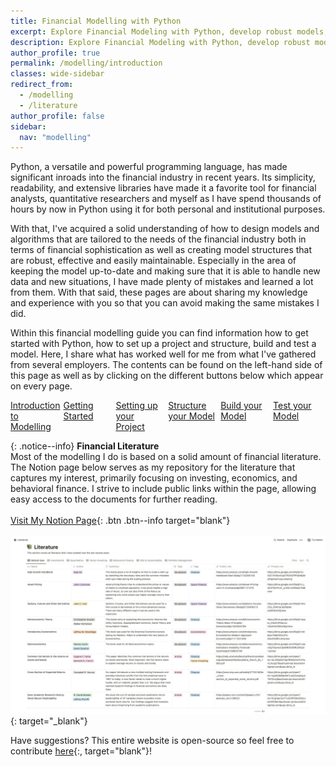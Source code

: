 ```yaml
---
title: Financial Modelling with Python
excerpt: Explore Financial Modeling with Python, develop robust models, avoid pitfalls, and learn from practical experience for professional insights.
description: Explore Financial Modeling with Python, develop robust models, avoid pitfalls, and learn from practical experience for professional insights.
author_profile: true
permalink: /modelling/introduction
classes: wide-sidebar
redirect_from:
  - /modelling
  - /literature
author_profile: false
sidebar:
  nav: "modelling"
---
```


Python, a versatile and powerful programming language, has made significant inroads into the financial industry in recent years. Its simplicity, readability, and extensive libraries have made it a favorite tool for financial analysts, quantitative researchers and myself as I have spend thousands of hours by now in Python using it for both personal and institutional purposes.

With that, I've acquired a solid understanding of how to design models and algorithms that are tailored to the needs of the financial industry both in terms of financial sophistication as well as creating model structures that are robust, effective and easily maintainable. Especially in the area of keeping the model up-to-date and making sure that it is able to handle new data and new situations, I have made plenty of mistakes and learned a lot from them. With that said, these pages are about sharing my knowledge and experience with you so that you can avoid making the same mistakes I did.

Within this financial modelling guide you can find information how to get started with Python, how to set up a project and structure, build and test a model. Here, I share what has worked well for me from what I've gathered from several employers. The contents can be found on the left-hand side of this page as well as by clicking on the different buttons below which appear on every page.

<div style="display: flex; justify-content: space-between;margin-bottom:10px">
    <a href="/modelling/introduction" class="btn btn--warning" style="flex: 1;margin-right:5px;">Introduction to Modelling</a>
    <a href="/modelling/getting-started" class="btn btn--info" style="flex: 1;margin-right:5px">Getting Started</a>
    <a href="/modelling/setting-up-your-project" class="btn btn--info" style="flex: 1;margin-right:5px">Setting up your Project</a>
    <a href="/modelling/structure-your-model" class="btn btn--info" style="flex: 1;margin-right:5px">Structure your Model</a>
    <a href="/modelling/build-your-model" class="btn btn--info" style="flex: 1;margin-right:5px">Build your Model</a>
    <a href="/modelling/test-your-model" class="btn btn--info" style="flex: 1;margin-right:5px">Test your Model</a>
</div>

{: .notice--info}
**Financial Literature**<br>Most of the modelling I do is based on a solid amount of financial literature. The Notion page below serves as my repository for the literature that captures my interest, primarily focusing on investing, economics, and behavioral finance. I strive to include public links within the page, allowing easy access to the documents for further reading.<br><br>[Visit My Notion Page](https://resolute-cowbell-004.notion.site/74edba0752fa4037aa22116afbe0e29d?v=be67f50a79e34f68891bfda3086a4bb4){: .btn .btn--info target="blank"}<br><br>[![Jeroen Bouma's Notion Page](/assets/images/literature/notion.png)](https://resolute-cowbell-004.notion.site/74edba0752fa4037aa22116afbe0e29d?v=be67f50a79e34f68891bfda3086a4bb4){: target="_blank"}

Have suggestions? This entire website is open-source so feel free to contribute [here](https://github.com/JerBouma/jerbouma.github.io){:, target="blank"}!